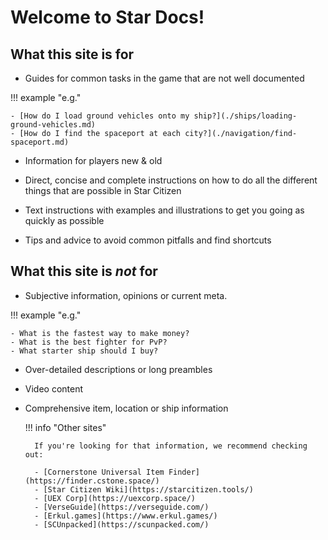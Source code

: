 # Welcome to Star Docs!

## What this site is for

- Guides for common tasks in the game that are not well documented

!!! example "e.g."
    
    - [How do I load ground vehicles onto my ship?](./ships/loading-ground-vehicles.md)
    - [How do I find the spaceport at each city?](./navigation/find-spaceport.md)

- Information for players new & old

- Direct, concise and complete instructions on how to do all the different things that are possible in Star Citizen

- Text instructions with examples and illustrations to get you going as quickly as possible

- Tips and advice to avoid common pitfalls and find shortcuts

## What this site is *not* for

- Subjective information, opinions or current meta.

!!! example "e.g."
    
    - What is the fastest way to make money?
    - What is the best fighter for PvP?
    - What starter ship should I buy?

- Over-detailed descriptions or long preambles

- Video content

- Comprehensive item, location or ship information

    !!! info "Other sites"

        If you're looking for that information, we recommend checking out:

        - [Cornerstone Universal Item Finder](https://finder.cstone.space/)
        - [Star Citizen Wiki](https://starcitizen.tools/)
        - [UEX Corp](https://uexcorp.space/)
        - [VerseGuide](https://verseguide.com/)
        - [Erkul.games](https://www.erkul.games/)
        - [SCUnpacked](https://scunpacked.com/)
